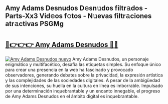 ## Amy Adams Desnudos D𝚎sn𝚞dos filtr𝚊dos - Parts-Xx3 Vid𝚎os f𝚘tos - N𝚞evas filtr𝚊ciones atr𝚊ctivas PSGMg

# <h2><a href="http://mb79wb.tromn.icu/?c=Amy+Adams+Desnudos">🔗👉👉👉 Amy Adams Desnudos 🔗🔗</a></h2>

[![Amy Adams Desnudos nuevo](https://i.imgur.com/pEAQMta.gif)](http://mb79wb.tromn.icu/?c=Amy+Adams+Desnudos)
Amy Adams Desnudos, un personaje enigmático y multifacético, desafía las etiquetas simples. Su enfoque único para crear una presencia en la web ha fascinado y provocado observadores, generando debates sobre la privacidad, la expresión artística y las complejidades de las sociedades digitales. A pesar de la ambigüedad de sus intenciones, su huella en la cultura en línea es imborrable. Impulsado por una determinación inquebrantable y un encanto innegable, el progreso de Amy Adams Desnudos en el ámbito digital es inquebrantable.
